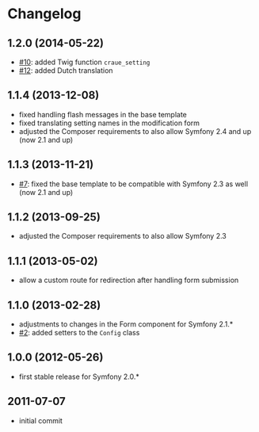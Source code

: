 # Changelog

## 1.2.0 (2014-05-22)

- [#10]: added Twig function `craue_setting`
- [#12]: added Dutch translation

[#10]: https://github.com/craue/CraueConfigBundle/issues/10
[#12]: https://github.com/craue/CraueConfigBundle/issues/12

## 1.1.4 (2013-12-08)

- fixed handling flash messages in the base template
- fixed translating setting names in the modification form
- adjusted the Composer requirements to also allow Symfony 2.4 and up (now 2.1 and up)

## 1.1.3 (2013-11-21)

- [#7]: fixed the base template to be compatible with Symfony 2.3 as well (now 2.1 and up)

[#7]: https://github.com/craue/CraueConfigBundle/issues/7

## 1.1.2 (2013-09-25)

- adjusted the Composer requirements to also allow Symfony 2.3

## 1.1.1 (2013-05-02)

- allow a custom route for redirection after handling form submission

## 1.1.0 (2013-02-28)

- adjustments to changes in the Form component for Symfony 2.1.*
- [#2]: added setters to the `Config` class

[#2]: https://github.com/craue/CraueConfigBundle/issues/2

## 1.0.0 (2012-05-26)

- first stable release for Symfony 2.0.*

## 2011-07-07

- initial commit

